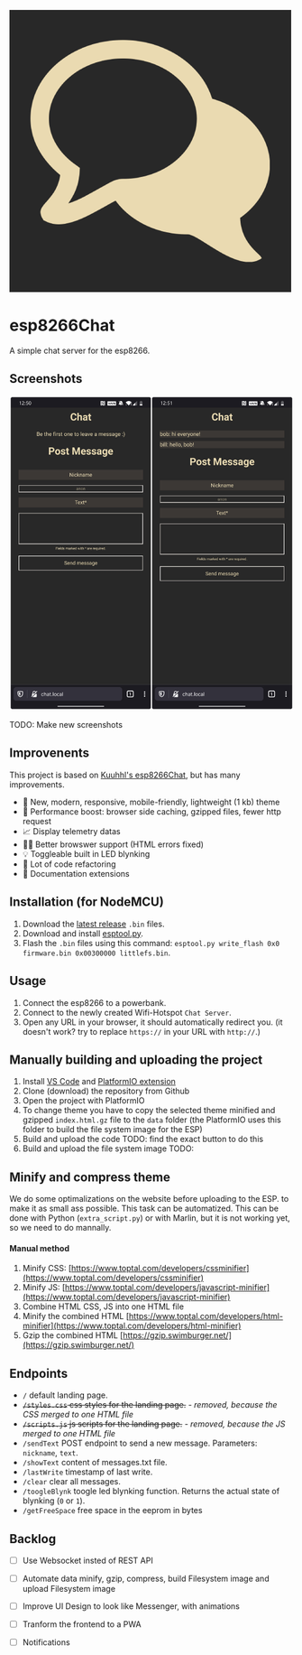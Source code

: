 ![Logo](icon.png)

# esp8266Chat
  
A simple chat server for the esp8266.

## Screenshots
![Screenshot](screenshot.png)

TODO: Make new screenshots

## Improvenents
This project is based on [Kuuhhl's esp8266Chat](https://github.com/Kuuhhl/esp8266Chat), but has many improvements.

* 📱 New, modern, responsive, mobile-friendly, lightweight (1 kb) theme
* 🚀 Performance boost: browser side caching, gzipped files, fewer http request
* 📈 Display telemetry datas
* 👨‍⚕️ Better browswer support (HTML errors fixed)
* 💡 Toggleable built in LED blynking
* 📖 Lot of code refactoring
* 📖 Documentation extensions

## Installation (for NodeMCU)
1. Download the [latest release](https://github.com/Kuuhhl/esp8266Chat/releases/) `.bin` files.
2. Download and install [esptool.py](https://github.com/espressif/esptool).
3. Flash the `.bin` files using this command: `esptool.py write_flash 0x0 firmware.bin 0x00300000 littlefs.bin`.

## Usage
1. Connect the esp8266 to a powerbank.
2. Connect to the newly created Wifi-Hotspot `Chat Server`.
3. Open any URL in your browser, it should automatically redirect you. (it doesn't work? try to replace `https://` in your URL with `http://`.)

## Manually building and uploading the project

1. Install [VS Code](https://code.visualstudio.com/) and [PlatformIO extension](https://marketplace.visualstudio.com/items?itemName=platformio.platformio-ide)
2. Clone (download) the repository from Github
3. Open the project with PlatformIO
4. To change theme you have to copy the selected theme minified and gzipped `index.html.gz` file to the `data` folder (the PlatformIO uses this folder to build the file system image for the ESP)
5. Build and upload the code TODO: find the exact button to do this
6. Build and upload the file system image TODO: 

## Minify and compress theme

We do some optimalizations on the website before uploading to the ESP. to make it as small ass possible. This task can be automatized. This can be done with Python (`extra_script.py`) or with Marlin, but it is not working yet, so we need to do mannally.

#### Manual method

1. Minify CSS: [https://www.toptal.com/developers/cssminifier](https://www.toptal.com/developers/cssminifier)
2. Minify JS: [https://www.toptal.com/developers/javascript-minifier](https://www.toptal.com/developers/javascript-minifier)
3. Combine HTML CSS, JS into one HTML file
4. Minify the combined HTML [https://www.toptal.com/developers/html-minifier](https://www.toptal.com/developers/html-minifier)
5. Gzip the combined HTML [https://gzip.swimburger.net/](https://gzip.swimburger.net/)

## Endpoints
* `/` default landing page.
* ~~`/styles.css` css styles for the landing page.~~ *- removed, because the CSS merged to one HTML file*
* ~~`/scripts.js` js scripts for the landing page.~~ *- removed, because the JS merged to one HTML file*
* `/sendText` POST endpoint to send a new message. Parameters: `nickname`, `text`.
* `/showText` content of messages.txt file.
* `/lastWrite` timestamp of last write.
* `/clear` clear all messages.
* `/toogleBlynk` toogle led blynking function. Returns the actual state of blynking (`0` or `1`).
* `/getFreeSpace` free space in the eeprom in bytes

## Backlog

* [ ] Use Websocket insted of REST API
* [ ] Automate data minify, gzip, compress, build Filesystem image and upload Filesystem image
* [ ] Improve UI Design to look like Messenger, with animations
* [ ] Tranform the frontend to a PWA
* [ ] Notifications



